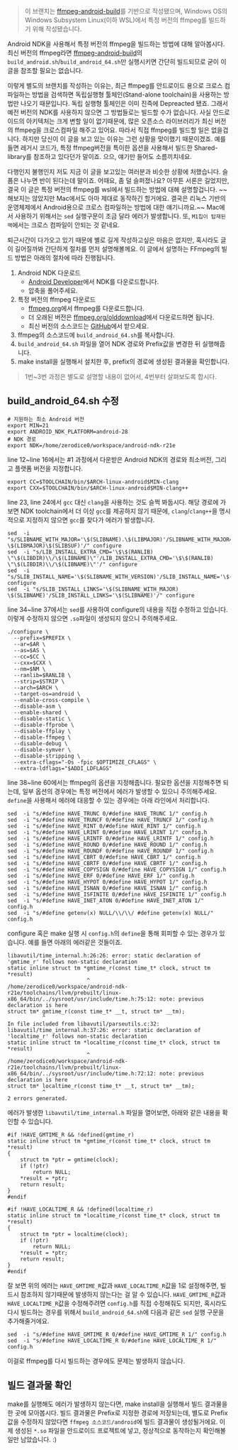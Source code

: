 > 이 브랜치는 [ffmpeg-android-build](https://github.com/binglingziyu/ffmpeg-android-build)를 기반으로 작성됐으며, Windows OS의 Windows Subsystem Linux(이하 WSL)에서 특정 버전의 ffmpeg를 빌드하기 위해 작성됐습니다.

Android NDK을 사용해서 특정 버전의 ffmpeg을 빌드하는 방법에 대해 알아봅시다. 최신 버전의 ffmpeg라면 [ffmpeg-android-build](https://github.com/binglingziyu/ffmpeg-android-build)의 `build_android.sh`/`build_android_64.sh`만 실행시키면 간단히 빌드되므로 굳이 이 글을 참조할 필요는 없습니다.

이렇게 별도의 브랜치를 작성하는 이유는, 최근 ffmpeg를 안드로이드 용으로 크로스 컴파일하는 방법을 검색하면 독립실행형 툴체인(Stand-alone toolchain)을 사용하는 방법만 나오기 때문입니다. 독립 실행형 툴체인은 이미 진즉에 Depreacted 됐죠. 그래서 예전 버전의 NDK를 사용하지 않으면 그 방법들로는 빌드할 수가 없습니다. 사실 안드로이드의 아키텍처는 크게 변할 일이 없기때문에, 많은 오픈소스 라이브러리가 최신 버전의 ffmpeg을 크로스컴파일 해주고 있어요. 따라서 직접 ffmpeg를 빌드할 일은 없을겁니다. 하지만 당신이 이 글을 보고 있는 이유는 그런 상황을 맞이했기 때문이겠죠. 예를들면 레거시 코드가, 특정 ffmpeg버전을 특이한 옵션을 사용해서 빌드한 Shared-library를 참조하고 있다던가 말이죠. 으으, 얘기만 들어도 소름끼치네요.

다행인지 불행인지 저도 지금 이 글을 보고있는 여러분과 비슷한 상황에 처했습니다. 슬픔은 나누면 반이 된다는데 말이죠. 어때요, 좀 덜 슬퍼졌나요? 아무튼 서론은 길었지만, 결국 이 글은 특정 버전의 ffmpeg를 wsl에서 빌드하는 방법에 대해 설명할겁니다. ~~ 해보지는 않았지만 Mac에서도 아마 제대로 동작하긴 할거에요. 결국은 리눅스 기반의 운영체제에서 Android용으로 크로스 컴파일하는 방법에 대한 얘기니까요.~~ Mac에서 사용하기 위해서는 `sed` 실행구문이 조금 달라 에러가 발생합니다. 또, `M1칩이 탑재된 맥`에서는 크로스 컴파일이 안되는 것 같네요.

퇴근시간이 다가오고 있기 때문에 별로 길게 작성하고싶은 마음은 없지만, 혹시라도 글이 길어질까봐 간단하게 절차를 먼저 설명해볼께요. 이 글에서 설명하는 FFmpeg의 빌드 방법은 아래의 절차에 따라 진행됩니다.

1. Android NDK 다운로드
    - [Android Developer](https://developer.android.com/ndk)에서 NDK를 다운로드합니다.
    - 압축을 풀어주세요.
2. 특정 버전의 ffmpeg 다운로드
    - [ffmpeg.org](https://www.ffmpeg.org/download.html#get-sources)에서 ffmpeg를 다운로드합니다.
    - 더 오래된 버전은 [ffmpeg.org/olddownload](https://www.ffmpeg.org/olddownload.html)에서 다운로드하면 됩니다.
    - 최신 버전의 소스코드는 [GitHub](https://github.com/FFmpeg/FFmpeg)에서 받으세요.
3. ffmpeg의 소스코드에 `build_android_64.sh`를 복사합니다.
4. `build_android_64.sh` 파일을 열어 NDK 경로와 Prefix값을 변경한 뒤 실행해줍니다.
5. make install을 실행해서 설치한 후, prefix의 경로에 생성된 결과물을 확인합니다.

> 1번~3번 과정은 별도로 설명할 내용이 없어서, 4번부터 살펴보도록 합시다.

## build_android_64.sh 수정
```
# 지원하는 최소 Android 버전
export MIN=21
export ANDROID_NDK_PLATFORM=android-28
# NDK 경로
export NDK=/home/zerodice0/workspace/android-ndk-r21e
```
line 12~line 16에서는 #1 과정에서 다운받은 Android NDK의 경로와 최소버전, 그리고 플랫폼 버전을 지정합니다.

```
export CC=$TOOLCHAIN/bin/$ARCH-linux-android$MIN-clang
export CXX=$TOOLCHAIN/bin/$ARCH-linux-android$MIN-clang++
```
line 23, line 24에서 `gcc` 대신 `clang`을 사용하는 것도 슬쩍 봐둡시다. 해당 경로에 가보면 NDK toolchain에서 더 이상 `gcc`를 제공하지 않기 때문에, `clang`/`clang++`을 명시적으로 지정하지 않으면 `gcc`를 찾다가 에러가 발생합니다.

```
sed  -i "s/SLIBNAME_WITH_MAJOR='\$(SLIBNAME).\$(LIBMAJOR)'/SLIBNAME_WITH_MAJOR='\$(SLIBPREF)\$(FULLNAME)-\$(LIBMAJOR)\$(SLIBSUF)'/" configure
sed  -i "s/LIB_INSTALL_EXTRA_CMD='\$\$(RANLIB) \"\$(LIBDIR)\\/\$(LIBNAME)\"'/LIB_INSTALL_EXTRA_CMD='\$\$(RANLIB) \"\$(LIBDIR)\\/\$(LIBNAME)\"'/" configure
sed  -i "s/SLIB_INSTALL_NAME='\$(SLIBNAME_WITH_VERSION)'/SLIB_INSTALL_NAME='\$(SLIBNAME_WITH_MAJOR)'/" configure
sed  -i "s/SLIB_INSTALL_LINKS='\$(SLIBNAME_WITH_MAJOR) \$(SLIBNAME)'/SLIB_INSTALL_LINKS='\$(SLIBNAME)'/" configure
```
line 34~line 37에서는 `sed`를 사용하여 configure의 내용을 직접 수정하고 있습니다. 이렇게 수정하지 않으면 `.so`파일이 생성되지 않으니 주의해주세요. 

```
./configure \
  --prefix=$PREFIX \
  --ar=$AR \
  --as=$AS \
  --cc=$CC \
  --cxx=$CXX \
  --nm=$NM \
  --ranlib=$RANLIB \
  --strip=$STRIP \
  --arch=$ARCH \
  --target-os=android \
  --enable-cross-compile \
  --disable-asm \
  --enable-shared \
  --disable-static \
  --disable-ffprobe \
  --disable-ffplay \
  --disable-ffmpeg \
  --disable-debug \
  --disable-symver \
  --disable-stripping \
  --extra-cflags="-Os -fpic $OPTIMIZE_CFLAGS" \
  --extra-ldflags="$ADDI_LDFLAGS"
```
line 38~line 60에서는 ffmpeg의 옵션을 지정해줍니다. 필요한 옵션을 지정해주면 되는데, 일부 옵션의 경우에는 특정 버전에서 에러가 발생할 수 있으니 주의해주세요. `define`을 사용해서 에러에 대응할 수 있는 경우에는 아래 라인에서 처리합니다.

```
sed  -i "s/#define HAVE_TRUNC 0/#define HAVE_TRUNC 1/" config.h
sed  -i "s/#define HAVE_TRUNCF 0/#define HAVE_TRUNCF 1/" config.h
sed  -i "s/#define HAVE_RINT 0/#define HAVE_RINT 1/" config.h
sed  -i "s/#define HAVE_LRINT 0/#define HAVE_LRINT 1/" config.h
sed  -i "s/#define HAVE_LRINTF 0/#define HAVE_LRINTF 1/" config.h
sed  -i "s/#define HAVE_ROUND 0/#define HAVE_ROUND 1/" config.h
sed  -i "s/#define HAVE_ROUNDF 0/#define HAVE_ROUNDF 1/" config.h
sed  -i "s/#define HAVE_CBRT 0/#define HAVE_CBRT 1/" config.h
sed  -i "s/#define HAVE_CBRTF 0/#define HAVE_CBRTF 1/" config.h
sed  -i "s/#define HAVE_COPYSIGN 0/#define HAVE_COPYSIGN 1/" config.h
sed  -i "s/#define HAVE_ERF 0/#define HAVE_ERF 1/" config.h
sed  -i "s/#define HAVE_HYPOT 0/#define HAVE_HYPOT 1/" config.h
sed  -i "s/#define HAVE_ISNAN 0/#define HAVE_ISNAN 1/" config.h
sed  -i "s/#define HAVE_ISFINITE 0/#define HAVE_ISFINITE 1/" config.h
sed  -i "s/#define HAVE_INET_ATON 0/#define HAVE_INET_ATON 1/" config.h
sed  -i "s/#define getenv(x) NULL/\\/\\/ #define getenv(x) NULL/" config.h
```
configure 혹은 make 실행 시 `config.h`의 `define`을 통해 회피할 수 있는 경우가 있습니다. 예를 들면 아래의 에러같은 것들이죠.
```
libavutil/time_internal.h:26:26: error: static declaration of 'gmtime_r' follows non-static declaration
static inline struct tm *gmtime_r(const time_t* clock, struct tm *result)
                         ^
/home/zerodice0/workspace/android-ndk-r21e/toolchains/llvm/prebuilt/linux-x86_64/bin/../sysroot/usr/include/time.h:75:12: note: previous declaration is here
struct tm* gmtime_r(const time_t* __t, struct tm* __tm);
           ^
In file included from libavutil/parseutils.c:32:
libavutil/time_internal.h:37:26: error: static declaration of 'localtime_r' follows non-static declaration
static inline struct tm *localtime_r(const time_t* clock, struct tm *result)
                         ^
/home/zerodice0/workspace/android-ndk-r21e/toolchains/llvm/prebuilt/linux-x86_64/bin/../sysroot/usr/include/time.h:72:12: note: previous declaration is here
struct tm* localtime_r(const time_t* __t, struct tm* __tm);
           ^
2 errors generated.
```

에러가 발생한 `libavutil/time_internal.h` 파일을 열어보면, 아래와 같은 내용을 확인할 수 있습니다.
```
#if !HAVE_GMTIME_R && !defined(gmtime_r)
static inline struct tm *gmtime_r(const time_t* clock, struct tm *result)
{
    struct tm *ptr = gmtime(clock);
    if (!ptr)
        return NULL;
    *result = *ptr;
    return result;
}
#endif

#if !HAVE_LOCALTIME_R && !defined(localtime_r)
static inline struct tm *localtime_r(const time_t* clock, struct tm *result)
{
    struct tm *ptr = localtime(clock);
    if (!ptr)
        return NULL;
    *result = *ptr;
    return result;
}
#endif
```
잘 보면 위의 에러는 `HAVE_GMTIME_R`값과 `HAVE_LOCALTIME_R`값을 1로 설정해주면, 빌드시 참조하지 않기때문에 발생하지 않는다는 걸 알 수 있습니다. `HAVE_GMTIME_R`값과 `HAVE_LOCALTIME_R`값을 수정해주려면 `config.h`를 직접 수정해줘도 되지만, 혹시라도 다시 빌드하는 경우를 위해서 `build_android_64.sh`에 다음과 같은 `sed` 실행 구문을 추가해줄거에요.

```
sed	 -i "s/#define HAVE_GMTIME_R 0/#define HAVE_GMTIME_R 1/" config.h
sed	 -i "s/#define HAVE_LOCALTIME_R 0/#define HAVE_LOCALTIME_R 1/" config.h
```
이걸로 ffmpeg를 다시 빌드하는 경우에도 문제는 발생하지 않습니다.

## 빌드 결과물 확인
make를 실행해도 에러가 발생하지 않는다면, make install을 실행해서 빌드 결과물을 한 곳에 모아봅시다. 빌드 결과물은 Prefix로 지정한 경로에 저장되는데, 별도로 Prefix값을 수정하지 않았다면 `ffmpeg 소스코드/android`에 빌드 결과물이 생성될거에요. 이제 생성된 `*.so` 파일을 안드로이드 프로젝트에 넣고, 정상적으로 동작하는지 확인해볼 일만 남았습니다. :)